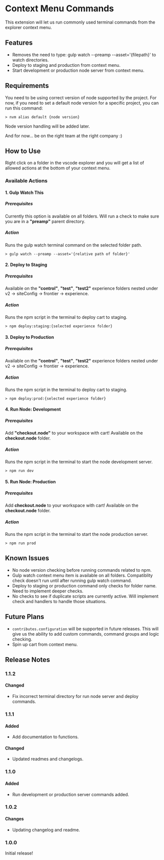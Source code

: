 # Context Menu Commands

This extension will let us run commonly used terminal commands from the explorer context menu.

## Features

- Removes the need to type: gulp watch --preamp --asset='{filepath}' to watch directories.
- Deploy to staging and production from context menu.
- Start development or production node server from context menu.

## Requirements

You need to be using correct version of node supported by the project. For now, if you need to set a default node version for a specific project, you can run this command:

`> nvm alias default {node version}`

Node version handling will be added later.

And for now... be on the right team at the right company :)

## How to Use

Right click on a folder in the vscode explorer and you will get a list of allowed actions at the bottom of your context menu.

### Available Actions

#### 1. Gulp Watch This

##### Prerequisites

Currently this option is available on all folders. Will run a check to make sure you are in a **"preamp"** parent directory.

##### Action

Runs the gulp watch terminal command on the selected folder path.

`> gulp watch --preamp --asset='{relative path of folder}'`

#### 2. Deploy to Staging

##### Prerequisites

Available on the **"control"**, **"test"**, **"test2"** experience folders nested under v2 -> siteConfig -> frontier -> experience.

##### Action

Runs the npm script in the terminal to deploy cart to staging.

`> npm deploy:staging:{selected experience folder}`

#### 3. Deploy to Production

##### Prerequisites

Available on the **"control"**, **"test"**, **"test2"** experience folders nested under v2 -> siteConfig -> frontier -> experience.

##### Action

Runs the npm script in the terminal to deploy cart to staging.

`> npm deploy:prod:{selected experience folder}`

#### 4. Run Node: Development

##### Prerequisites

Add **"checkout.node"** to your workspace with cart! Available on the **checkout.node** folder.

##### Action

Runs the npm script in the terminal to start the node development server.

`> npm run dev`

#### 5. Run Node: Production

##### Prerequisites

Add **checkout.node** to your workspace with cart! Available on the **checkout.node** folder.

##### Action

Runs the npm script in the terminal to start the node production server.

`> npm run prod`

## Known Issues

- No node version checking before running commands related to npm.
- Gulp watch context menu item is available on all folders. Compatiblity check doesn't run until after running gulp watch command.
- Deploy to staging or production command only checks for folder name. Need to implement deeper checks.
- No checks to see if duplicate scripts are currently active. Will implement check and handlers to handle those situations.

## Future Plans

- `contributes.configuration` will be supported in future releases. This will give us the ability to add custom commands, command groups and logic checking.
- Spin up cart from context menu.

## Release Notes

### 1.1.2

#### Changed

- Fix incorrect terminal directory for run node server and deploy commands.

### 1.1.1

#### Added

- Add documentation to functions.

#### Changed

- Updated readmes and changelogs.

### 1.1.0

#### Added

- Run development or production server commands added.

### 1.0.2

#### Changes

- Updating changelog and readme.

### 1.0.0

Initial release!
